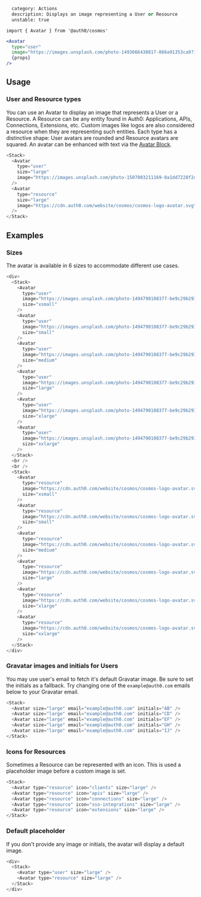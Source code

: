 ```meta
  category: Actions
  description: Displays an image representing a User or Resource
  unstable: true
```

`import { Avatar } from '@auth0/cosmos'`

```jsx
<Avatar
  type="user"
  image="https://images.unsplash.com/photo-1493666438817-866a91353ca9?ixlib=rb-0.3.5&q=80&fm=jpg&crop=entropy&cs=tinysrgb&w=200&h=200&fit=crop&crop=faces&s=a72ca28288878f8404a795f39642a46f"
  {props}
/>
```

## Usage

### User and Resource types

You can use an Avatar to display an image that represents a User or a Resource. A Resource can be any entity found in Auth0: Applications, APIs, Connections, Extensions, etc. Custom images like logos are also considered a resource when they are representing such entities. Each type has a distinctive shape: User avatars are rounded and Resource avatars are squared. An avatar can be enhanced with text via the [Avatar Block](/docs/#/component/avatar-block).

```js
<Stack>
  <Avatar
    type="user"
    size="large"
    image="https://images.unsplash.com/photo-1507003211169-0a1dd7228f2d?ixlib=rb-0.3.5&q=80&fm=jpg&crop=entropy&cs=tinysrgb&w=200&h=200&fit=crop&crop=faces&s=a72ca28288878f8404a795f39642a46f"
  />
  <Avatar
    type="resource"
    size="large"
    image="https://cdn.auth0.com/website/cosmos/cosmos-logo-avatar.svg"
  />
</Stack>
```

## Examples

### Sizes

The avatar is available in 6 sizes to accommodate different use cases.

```js
<div>
  <Stack>
    <Avatar
      type="user"
      image="https://images.unsplash.com/photo-1494790108377-be9c29b29330?ixlib=rb-0.3.5&q=80&fm=jpg&crop=entropy&cs=tinysrgb&w=200&h=200&fit=crop&crop=faces&s=707b9c33066bf8808c934c8ab394dff6"
      size="xsmall"
    />
    <Avatar
      type="user"
      image="https://images.unsplash.com/photo-1494790108377-be9c29b29330?ixlib=rb-0.3.5&q=80&fm=jpg&crop=entropy&cs=tinysrgb&w=200&h=200&fit=crop&crop=faces&s=707b9c33066bf8808c934c8ab394dff6"
      size="small"
    />
    <Avatar
      type="user"
      image="https://images.unsplash.com/photo-1494790108377-be9c29b29330?ixlib=rb-0.3.5&q=80&fm=jpg&crop=entropy&cs=tinysrgb&w=200&h=200&fit=crop&crop=faces&s=707b9c33066bf8808c934c8ab394dff6"
      size="medium"
    />
    <Avatar
      type="user"
      image="https://images.unsplash.com/photo-1494790108377-be9c29b29330?ixlib=rb-0.3.5&q=80&fm=jpg&crop=entropy&cs=tinysrgb&w=200&h=200&fit=crop&crop=faces&s=707b9c33066bf8808c934c8ab394dff6"
      size="large"
    />
    <Avatar
      type="user"
      image="https://images.unsplash.com/photo-1494790108377-be9c29b29330?ixlib=rb-0.3.5&q=80&fm=jpg&crop=entropy&cs=tinysrgb&w=200&h=200&fit=crop&crop=faces&s=707b9c33066bf8808c934c8ab394dff6"
      size="xlarge"
    />
    <Avatar
      type="user"
      image="https://images.unsplash.com/photo-1494790108377-be9c29b29330?ixlib=rb-0.3.5&q=80&fm=jpg&crop=entropy&cs=tinysrgb&w=200&h=200&fit=crop&crop=faces&s=707b9c33066bf8808c934c8ab394dff6"
      size="xxlarge"
    />
  </Stack>
  <br />
  <br />
  <Stack>
    <Avatar
      type="resource"
      image="https://cdn.auth0.com/website/cosmos/cosmos-logo-avatar.svg"
      size="xsmall"
    />
    <Avatar
      type="resource"
      image="https://cdn.auth0.com/website/cosmos/cosmos-logo-avatar.svg"
      size="small"
    />
    <Avatar
      type="resource"
      image="https://cdn.auth0.com/website/cosmos/cosmos-logo-avatar.svg"
      size="medium"
    />
    <Avatar
      type="resource"
      image="https://cdn.auth0.com/website/cosmos/cosmos-logo-avatar.svg"
      size="large"
    />
    <Avatar
      type="resource"
      image="https://cdn.auth0.com/website/cosmos/cosmos-logo-avatar.svg"
      size="xlarge"
    />
    <Avatar
      type="resource"
      image="https://cdn.auth0.com/website/cosmos/cosmos-logo-avatar.svg"
      size="xxlarge"
    />
  </Stack>
</div>
```

### Gravatar images and initials for Users

You may use user's email to fetch it's default Gravatar image. Be sure to set the initials as a fallback. Try changing one of the `example@auth0.com` emails below to your Gravatar email.

```js
<Stack>
  <Avatar size="large" email="example@auth0.com" initials="AB" />
  <Avatar size="large" email="example@auth0.com" initials="CD" />
  <Avatar size="large" email="example@auth0.com" initials="EF" />
  <Avatar size="large" email="example@auth0.com" initials="GH" />
  <Avatar size="large" email="example@auth0.com" initials="IJ" />
</Stack>
```

### Icons for Resources

Sometimes a Resource can be represented with an icon. This is used a placeholder image before a custom image is set.

```js
<Stack>
  <Avatar type="resource" icon="clients" size="large" />
  <Avatar type="resource" icon="apis" size="large" />
  <Avatar type="resource" icon="connections" size="large" />
  <Avatar type="resource" icon="sso-integrations" size="large" />
  <Avatar type="resource" icon="extensions" size="large" />
</Stack>
```

### Default placeholder

If you don't provide any image or initials, the avatar will display a default image.

```js
<div>
  <Stack>
    <Avatar type="user" size="large" />
    <Avatar type="resource" size="large" />
  </Stack>
</div>
```
